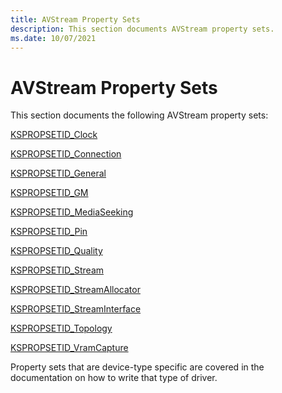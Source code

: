 ```yaml
---
title: AVStream Property Sets
description: This section documents AVStream property sets.
ms.date: 10/07/2021
---
```


# AVStream Property Sets

This section documents the following AVStream property sets:

[KSPROPSETID_Clock](kspropsetid-clock.md)

[KSPROPSETID_Connection](kspropsetid-connection.md)

[KSPROPSETID_General](kspropsetid-general.md)

[KSPROPSETID_GM](kspropsetid-gm.md)

[KSPROPSETID_MediaSeeking](kspropsetid-mediaseeking.md)

[KSPROPSETID_Pin](kspropsetid-pin.md)

[KSPROPSETID_Quality](kspropsetid-quality.md)

[KSPROPSETID_Stream](kspropsetid-stream.md)

[KSPROPSETID_StreamAllocator](kspropsetid-streamallocator.md)

[KSPROPSETID_StreamInterface](kspropsetid-streaminterface.md)

[KSPROPSETID_Topology](kspropsetid-topology.md)

[KSPROPSETID_VramCapture](kspropsetid-vramcapture.md)

Property sets that are device-type specific are covered in the documentation on how to write that type of driver.
